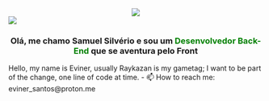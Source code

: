 <div align="center">
  <img src="https://profile-counter.glitch.me/Samuel-prata/count.svg?"  />
</div>

<div>
  <img src='https://i.imgur.com/JeYUg7I.png' />
</div>

<div align='center'>
  <h3>Olá, me chamo Samuel Silvério e sou um <span style='color:green'>Desenvolvedor Back-End</span> que se aventura pelo Front</h3>
</div>
Hello, my name is Eviner, usually Raykazan is my gametag;
I want to be part of the change, one line of code at time.
- 📫 How to reach me: eviner_santos@proton.me
<!---
Raykazan/Raykazan is a ✨ special ✨ repository because its `README.md` (this file) appears on your GitHub profile.
You can click the Preview link to take a look at your changes.
--->

